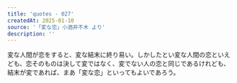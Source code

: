 ```yaml
---
title: 'quotes - 027'
createdAt: 2025-01-10
source: '「変な恋」小酒井不木 より'
description: ''
---
```

変な人間が恋をすると、変な結末に終り易い。しかしたとい変な人間の恋といえども、恋そのものは決して変ではなく、変でない人の恋と同じであるけれども、結末が変であれば、まあ「変な恋」といってもよいであろう。